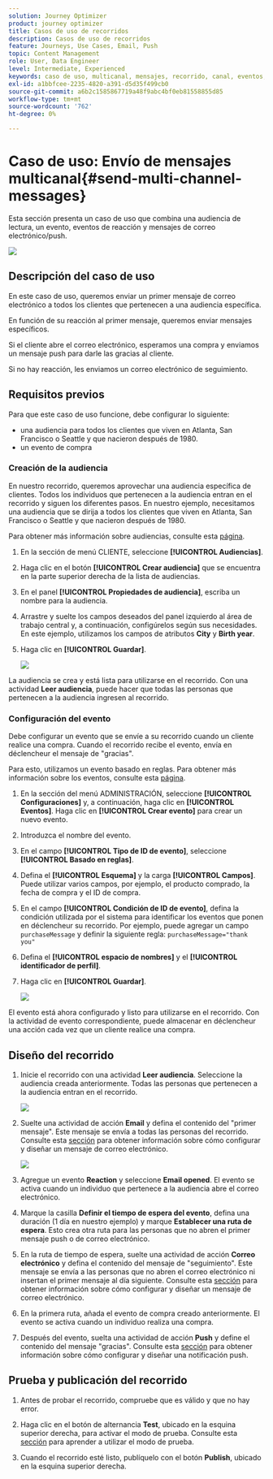 ```yaml
---
solution: Journey Optimizer
product: journey optimizer
title: Casos de uso de recorridos
description: Casos de uso de recorridos
feature: Journeys, Use Cases, Email, Push
topic: Content Management
role: User, Data Engineer
level: Intermediate, Experienced
keywords: caso de uso, multicanal, mensajes, recorrido, canal, eventos, push
exl-id: a1bbfcee-2235-4820-a391-d5d35f499cb0
source-git-commit: a6b2c1585867719a48f9abc4bf0eb81558855d85
workflow-type: tm+mt
source-wordcount: '762'
ht-degree: 0%

---
```


# Caso de uso: Envío de mensajes multicanal{#send-multi-channel-messages}

Esta sección presenta un caso de uso que combina una audiencia de lectura, un evento, eventos de reacción y mensajes de correo electrónico/push.

![](assets/jo-uc1.png)

## Descripción del caso de uso

En este caso de uso, queremos enviar un primer mensaje de correo electrónico a todos los clientes que pertenecen a una audiencia específica.

En función de su reacción al primer mensaje, queremos enviar mensajes específicos.

Si el cliente abre el correo electrónico, esperamos una compra y enviamos un mensaje push para darle las gracias al cliente.

Si no hay reacción, les enviamos un correo electrónico de seguimiento.

## Requisitos previos

Para que este caso de uso funcione, debe configurar lo siguiente:

* una audiencia para todos los clientes que viven en Atlanta, San Francisco o Seattle y que nacieron después de 1980.
* un evento de compra

### Creación de la audiencia

En nuestro recorrido, queremos aprovechar una audiencia específica de clientes. Todos los individuos que pertenecen a la audiencia entran en el recorrido y siguen los diferentes pasos. En nuestro ejemplo, necesitamos una audiencia que se dirija a todos los clientes que viven en Atlanta, San Francisco o Seattle y que nacieron después de 1980.

Para obtener más información sobre audiencias, consulte esta [página](../audience/about-audiences.md).

1. En la sección de menú CLIENTE, seleccione **[!UICONTROL Audiencias]**.

1. Haga clic en el botón **[!UICONTROL Crear audiencia]** que se encuentra en la parte superior derecha de la lista de audiencias.

1. En el panel **[!UICONTROL Propiedades de audiencia]**, escriba un nombre para la audiencia.

1. Arrastre y suelte los campos deseados del panel izquierdo al área de trabajo central y, a continuación, configúrelos según sus necesidades. En este ejemplo, utilizamos los campos de atributos **City** y **Birth year**.

1. Haga clic en **[!UICONTROL Guardar]**.

   ![](assets/add-attributes.png)

La audiencia se crea y está lista para utilizarse en el recorrido. Con una actividad **Leer audiencia**, puede hacer que todas las personas que pertenecen a la audiencia ingresen al recorrido.

### Configuración del evento

Debe configurar un evento que se envíe a su recorrido cuando un cliente realice una compra. Cuando el recorrido recibe el evento, envía en déclencheur el mensaje de &quot;gracias&quot;.

Para esto, utilizamos un evento basado en reglas. Para obtener más información sobre los eventos, consulte esta [página](../event/about-events.md).

1. En la sección del menú ADMINISTRACIÓN, seleccione **[!UICONTROL Configuraciones]** y, a continuación, haga clic en **[!UICONTROL Eventos]**. Haga clic en **[!UICONTROL Crear evento]** para crear un nuevo evento.

1. Introduzca el nombre del evento.

1. En el campo **[!UICONTROL Tipo de ID de evento]**, seleccione **[!UICONTROL Basado en reglas]**.

1. Defina el **[!UICONTROL Esquema]** y la carga **[!UICONTROL Campos]**. Puede utilizar varios campos, por ejemplo, el producto comprado, la fecha de compra y el ID de compra.

1. En el campo **[!UICONTROL Condición de ID de evento]**, defina la condición utilizada por el sistema para identificar los eventos que ponen en déclencheur su recorrido. Por ejemplo, puede agregar un campo `purchaseMessage` y definir la siguiente regla: `purchaseMessage="thank you"`

1. Defina el **[!UICONTROL espacio de nombres]** y el **[!UICONTROL identificador de perfil]**.

1. Haga clic en **[!UICONTROL Guardar]**.

   ![](assets/jo-uc2.png)

El evento está ahora configurado y listo para utilizarse en el recorrido. Con la actividad de evento correspondiente, puede almacenar en déclencheur una acción cada vez que un cliente realice una compra.

## Diseño del recorrido

1. Inicie el recorrido con una actividad **Leer audiencia**. Seleccione la audiencia creada anteriormente. Todas las personas que pertenecen a la audiencia entran en el recorrido.

   ![](assets/jo-uc4.png)

1. Suelte una actividad de acción **Email** y defina el contenido del &quot;primer mensaje&quot;. Este mensaje se envía a todas las personas del recorrido. Consulte esta [sección](../email/create-email.md) para obtener información sobre cómo configurar y diseñar un mensaje de correo electrónico.

   ![](assets/jo-uc5.png)

1. Agregue un evento **Reaction** y seleccione **Email opened**. El evento se activa cuando un individuo que pertenece a la audiencia abre el correo electrónico.

1. Marque la casilla **Definir el tiempo de espera del evento**, defina una duración (1 día en nuestro ejemplo) y marque **Establecer una ruta de espera**. Esto crea otra ruta para las personas que no abren el primer mensaje push o de correo electrónico.

1. En la ruta de tiempo de espera, suelte una actividad de acción **Correo electrónico** y defina el contenido del mensaje de &quot;seguimiento&quot;. Este mensaje se envía a las personas que no abren el correo electrónico ni insertan el primer mensaje al día siguiente. Consulte esta [sección](../email/create-email.md) para obtener información sobre cómo configurar y diseñar un mensaje de correo electrónico.

1. En la primera ruta, añada el evento de compra creado anteriormente. El evento se activa cuando un individuo realiza una compra.

1. Después del evento, suelta una actividad de acción **Push** y define el contenido del mensaje &quot;gracias&quot;. Consulte esta [sección](../push/create-push.md) para obtener información sobre cómo configurar y diseñar una notificación push.

## Prueba y publicación del recorrido

1. Antes de probar el recorrido, compruebe que es válido y que no hay error.

1. Haga clic en el botón de alternancia **Test**, ubicado en la esquina superior derecha, para activar el modo de prueba. Consulte esta [sección](testing-the-journey.md) para aprender a utilizar el modo de prueba.

1. Cuando el recorrido esté listo, publíquelo con el botón **Publish**, ubicado en la esquina superior derecha.
